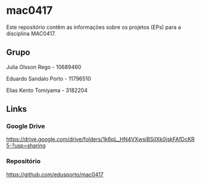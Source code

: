 # mac0417

Este repositório contêm as informações sobre os projetos (EPs) para a disciplina MAC0417.

## Grupo

Julia Olsson Rego - 10689460

Eduardo Sandalo Porto - 11796510

Elias Kento Tomiyama - 3182204

## Links

### Google Drive

https://drive.google.com/drive/folders/1k6pL_HN4VXwsiBSiIXk0jskFAfDcKR5-?usp=sharing

### Repositório

https://github.com/edusporto/mac0417
